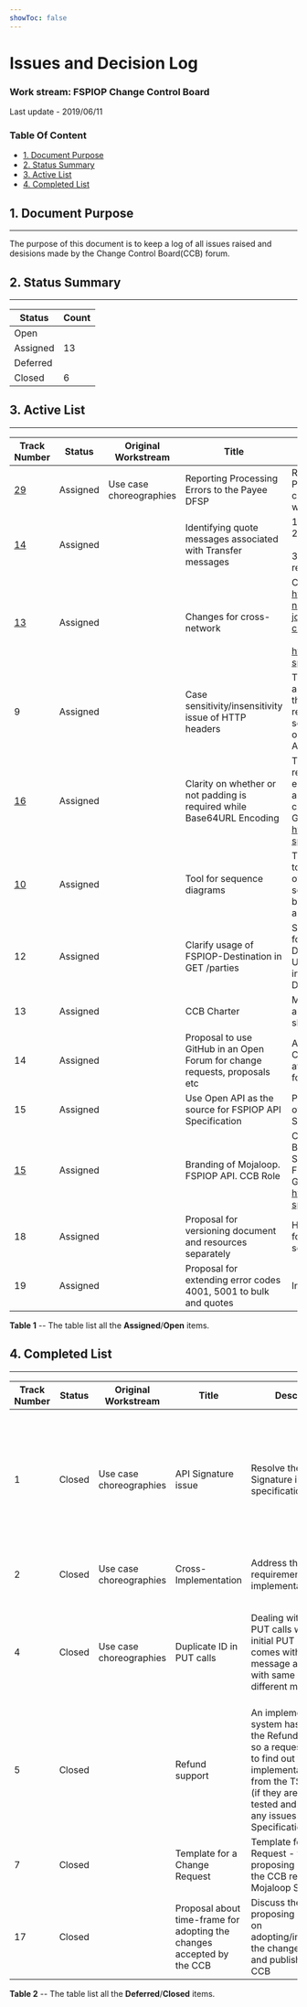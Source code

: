 ```yaml
---
showToc: false
---
```

# Issues and Decision Log

### **Work stream:** FSPIOP Change Control Board

Last update - 2019/06/11

### Table Of Content

- [1. Document Purpose](#1-document-purpose)
- [2. Status Summary](#2-status-summary)
- [3. Active List](#3-active-list)
- [4. Completed List](#4-completed-list)

## 1. Document Purpose
___

The purpose of this document is to keep a log of all issues raised and desisions made by the Change Control Board(CCB) forum.

## 2. Status Summary
___

|Status|Count|
|---|---|
|Open||
|Assigned|13|
|Deferred||
|Closed|6|

## 3. Active List
___

|Track Number|Status|Original Workstream|Title|Description|Next Steps|Responsible|Date Identified|Deadline|Date Updated|Date Resolved|
|---|---|---|---|---|---|---|---|---|---|---|
|[29](https://github.com/mojaloop/mojaloop-specification/issues/29)|Assigned|Use case choreographies|Reporting Processing Errors to the Payee DFSP|Reporting Processing Errors to the Payee DFSP - related to checking clearing result on the Payee side. This was discussed earlier as well|Submit proposal to the CCB; Talk to the design/dev team on Mojaloop about GET calls for clearing check|Henrik|2019/12/03|| ||
|[14](https://github.com/mojaloop/mojaloop-specification/issues/14)|Assigned||Identifying quote messages associated with Transfer messages|1. Follow GitHub issue #14<br>2. Discuss the issue</br><br>3. Canvass impact of this with Adrian in relation to Interledger</br>||Michael, CCB|2018/12/10||2019/06/11||
|[13](https://github.com/mojaloop/mojaloop-specification/issues/13)|Assigned||Changes for cross-network|Changes Proposed here:<br>https://github.com/mojaloop/cross-network/blob/master/part2-johannesburg-april-2019/api-changes.md</br><br>https://github.com/mojaloop/mojaloop-specification/issues/13</br>|Review, Feedback regarding the issues #13, #14 on GitHub by June 18th|CCB|2019/02/19||2019/07/09||
|9|Assigned||Case sensitivity/insensitivity issue of HTTP headers|The proposal is to have clarity by adding test to either API Definition or the Signature document or both to remove ambiguity regarding the case sensitivity of HTTP headers. Feedback on Solution Proposal by June 18th. Acceptance (if not blocking issues)||Henrik|2019/02/19||2019/07/09|
|[16](https://github.com/mojaloop/mojaloop-specification/issues/16)|Assigned||Clarity on whether or not padding is required while Base64URL Encoding|This change request is to make the requirement for padding in Base64URL encoding a) explicit in the API definition and the Signature document, and b) consistent between the two.<br>GitHub issue - https://github.com/mojaloop/mojaloop-specification/issues/16</br>|Solution Proposal, Feedback|Michael|2019/02/19||2019/07/09||
|[10](https://github.com/mojaloop/mojaloop-specification/issues/10)|Assigned||Tool for sequence diagrams|The team to make a decision on the tool to use for sequence diagrams (~75 of them). Michael proposed to use something like plantuml that is text based and is supported across formats and easy to distribute and upate|Feedback , Review on https://github.com/mojaloop/mojaloop-specification/issues/10, https://github.com/mojaloop/mojaloop-specification/pull/17|Michael, Sam|2019/02/19||2019/07/09||
|12|Assigned||Clarify usage of FSPIOP-Destination in GET /parties|So the change request would be two-folded:Correct Figure 5 in API Definition.<br>Update text in API Signature about only including FSPIOP-Destination when the Destination FSP is known.</br>|Solution Proposal|Henrik, Michael|2019/02/21||2019/07/09||
|13|Assigned||CCB Charter|Matt working internally regarding advice on the Draft CCB Charter; To share with the CCB team soon|Version 0.4 of the CCB Charter to be shared with team|Matt|2019/03/05||2019/07/09||
|14|Assigned||Proposal to use GitHub in an Open Forum for change requests, proposals etc|A proposal was made to use GitHub for CCB discussions regarding issues to avoid repetition at various forums and for visibility.|Continue Pilot process as the CCB Charter is being finalized|CCB|2019/03/19||2019/07/09||
|15|Assigned||Use Open API as the source for FSPIOP API Specification|Proposal to use the Open API version of the FSPIOP API Specification as the Source|Raise a Pull Request (PR)<br>Discuss the issue of 'precedence in case of conflict/discrepency'</br>|CCB, Sam, RJ|2019/03/19||2019/07/09||
|[15](https://github.com/mojaloop/mojaloop-specification/issues/15)|Assigned||Branding of Mojaloop. FSPIOP API. CCB Role|Clarity regarding the Mojaloop Branding - Is it just for the Open Source Switch implementaiton or the FSPIOP API?<br>GitHub Issue: https://github.com/mojaloop/mojaloop-specification/issues/15</br>	|Review, Feedback regarding the issue #15 on - https://github.com/mojaloop/mojaloop-specification/issues/15 |Matt|2019/04/23||2019/07/09||
|18|Assigned||Proposal for versioning document and resources separately|Henrik's proposal to maintain versions for the API Definition and resources separately|To have a separate discussion regarding moving to next version using the current (accepted) solution proposal|Henrik, Sam|2019/04/24||2019/07/09||
|19|Assigned||Proposal for extending error codes 4001, 5001 to bulk and quotes|Initial proposal|Solution Proposal updated|Henrik|2019/04/24||2019/06/11||

**Table 1** -- The table list all the **Assigned**/**Open** items.

## 4. Completed List
___

|Track Number|Status|Original Workstream|Title|Description|Next Steps|Responsible|Date Identified|Deadline|Date Updated|Date Resolved|
|---|---|---|---|---|---|---|---|---|---|---|
|1|Closed|Use case choreographies|API Signature issue|Resolve the API Signature issue in the specification|Decide on strategy - confirm or debate Henrik's proposal to allow identifying fields that should not be included in the Signature||13/02/2018||13/03/2018|2018/05/01|
|2|Closed|Use case choreographies|Cross-Implementation|Address the requirement for cross implementation|Submit proposal document to the CCB|Michael|2018/06/03||2018/12/19|2019/03/05|
|4|Closed|Use case choreographies|Duplicate ID in PUT calls|Dealing with duplicate PUT calls where an initial PUT request comes with one message and another with same ID but different message|To check API Definition to see if there is a section that already address this if not determine next steps to add it|Henrik, Michael|2018/05/15||2018/10/23|2018/11/30|
|5|Closed||Refund support|An implementer of the system has a need for the Refund Use Case, so a request was made to find out the implementation status from the TSP partners (if they are ready, tested and if they have any issues with the Specification)|Find out from other TSP patners, the status of implementation|CCB|2018/07/31||2018/09/11|2018/09/11|
|7|Closed||Template for a Change Request|Template for a Change Request - for proposing changes to the CCB regarding Mojaloop Specification|Pilot|Henrik|2019/01/08||2019/01/08|2019/03/19|
|17|Closed||Proposal about time-frame for adopting the changes accepted by the CCB|Discuss the issue of proposing a timeline on adopting/implementing the changes accepted and published by the CCB|Discussion among CCB team members|Matt, CCB|2019/04/23||2019/05/14|2019/05/14|

**Table 2** -- The table list all the **Deferred**/**Closed** items.

